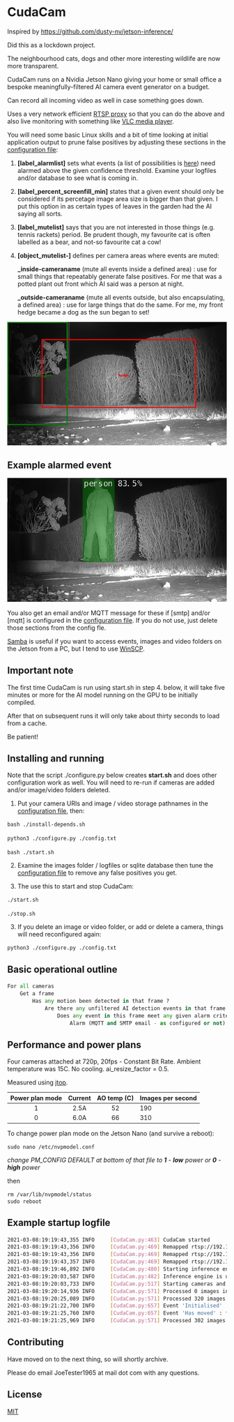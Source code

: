 # CudaCam

Inspired by  https://github.com/dusty-nv/jetson-inference/ 

Did this as a lockdown project.

The neighbourhood cats, dogs and other more interesting wildlife are now more transparent.

CudaCam runs on a Nvidia Jetson Nano giving your home or small office a bespoke meaningfully-filtered AI camera event generator on a budget.

Can record all incoming video as well in case something goes down.

Uses a very network efficient [RTSP proxy](https://github.com/aler9/rtsp-simple-server) so that you can do the above and also live monitoring with something like [VLC media player](https://www.videolan.org/vlc/index.en-GB.html).

You will need some basic Linux skills and a bit of time looking at initial application output to prune false positives by adjusting these sections in the [configuration file](./config.txt):

1. **[label_alarmlist]** sets what events (a list of possibilities is [here](./ssd_coco_labels.txt)) need alarmed above the given confidence threshold. Examine your logfiles and/or database to see what is coming in.

2. **[label_percent_screenfill_min]** states that a given event should only be considered if its percetage image area size is bigger than that given. I put this option in as certain types of leaves in the garden had the AI saying all sorts.

3. **[label_mutelist]** says that you are not interested in those things (e.g. tennis rackets) period. Be prudent though, my favourite cat is often labelled as a bear, and not-so favourite cat a cow!

4. **[object_mutelist-]** defines per camera areas where events are muted:

	**_inside-cameraname** (mute all events inside a defined area) : use for small things that repeatably generate false positives. For me that was a potted plant out front which AI said was a person at night.

	**_outside-cameraname** (mute all events outside, but also encapsulating, a defined area) : use for large things that do the same. For me, my front hedge became a dog as the sun began to set!

![!](./example2-mutelist.jpg "")

## Example alarmed event

![!](./example1-event.jpg "")

You also get an email and/or MQTT message for these if [smtp] and/or [mqtt] is configured in the [configuration file](./config.txt). If you do not use, just delete those sections from the config fle.

[Samba](https://www.samba.org/) is useful if you want to access events, images and video folders on the Jetson from a PC, but I tend to use [WinSCP](https://winscp.net/eng/index.php).

## Important note

The first time CudaCam is run using start.sh in step 4. below, it will take five minutes or more for the AI model running on the GPU to be initially compiled.
 
After that on subsequent runs it will only take about thirty seconds to load from a cache.

Be patient!

## Installing and running

Note that the script ./configure.py below creates **start.sh** and does other configuration work as well. You will need to re-run if cameras are added and/or image/video folders deleted.

1. Put your camera URIs and image / video storage pathnames in the [configuration file](./config.txt), then:

```console
bash ./install-depends.sh

python3 ./configure.py ./config.txt

bash ./start.sh
```

2. Examine the images folder / logfiles or sqlite database then tune the [configuration file](./config.txt) to remove any false positives you get.

3. The use this to start and stop CudaCam:

```console
./start.sh

./stop.sh
```

3. If you delete an image or video folder, or add or delete a camera, things will need reconfigured again:
```console
python3 ./configure.py ./config.txt
```

## Basic operational outline

```python
For all cameras
	Get a frame
		Has any motion been detected in that frame ?
			Are there any unfiltered AI detection events in that frame ?
				Does any event in this frame meet any given alarm criteria ?
					Alarm (MQTT and SMTP email - as configured or not)
```

## Performance and power plans

Four cameras attached at 720p, 20fps - Constant Bit Rate. Ambient temperature was 15C. No cooling. ai_resize_factor = 0.5.

Measured using [jtop](https://pypi.org/project/jetson-stats/).

| Power plan mode |    Current   | AO temp (C)  | Images per second |
| :-------------: | :----------: | :-----------:| :-----------------|
|       1         |     2.5A     |      52      |         190       |
|       0         |     6.0A     |      66      |         310       |   
	
To change power plan mode on the Jetson Nano (and survive a reboot): 

```console
sudo nano /etc/nvpmodel.conf
```

*change PM_CONFIG DEFAULT at bottom of that file to **1** - **low** power or **0** - **high** power*

then

```console
rm /var/lib/nvpmodel/status
sudo reboot
```

## Example startup logfile
```bash
2021-03-08:19:19:43,355 INFO     [CudaCam.py:463] CudaCam started
2021-03-08:19:19:43,356 INFO     [CudaCam.py:469] Remapped rtsp://192.168.1.10:554/user=admin&password=secret&channel=1&stream=0.sdp to rtsp://127.0.0.1:8554/front_garden as using_rtsp_simple_proxy set
2021-03-08:19:19:43,356 INFO     [CudaCam.py:469] Remapped rtsp://192.168.1.12:554/user=admin&password=secret&channel=1&stream=0.sdp to rtsp://127.0.0.1:8554/back_garden as using_rtsp_simple_proxy set
2021-03-08:19:19:43,357 INFO     [CudaCam.py:469] Remapped rtsp://192.168.1.11:554/user=admin&password=secret&channel=1&stream=0.sdp to rtsp://127.0.0.1:8554/back_patio as using_rtsp_simple_proxy set
2021-03-08:19:19:46,892 INFO     [CudaCam.py:480] Starting inference engine, can take a while
2021-03-08:19:20:03,587 INFO     [CudaCam.py:482] Inference engine is up
2021-03-08:19:20:03,733 INFO     [CudaCam.py:517] Starting cameras and getting test images for /media/nano1/usbhdd/mutelist_reminder, can take a while
2021-03-08:19:20:14,936 INFO     [CudaCam.py:571] Processed 0 images in the past 10 seconds
2021-03-08:19:20:25,089 INFO     [CudaCam.py:571] Processed 320 images in the past 10 seconds
2021-03-08:19:21:22,700 INFO     [CudaCam.py:657] Event 'Initialised' : front_garden - person, confidence 0.54 : 211,286,13,247
2021-03-08:19:21:25,760 INFO     [CudaCam.py:657] Event 'Has moved' : front_garden - person, confidence 0.84 : 220,314,3,245
2021-03-08:19:21:25,969 INFO     [CudaCam.py:571] Processed 302 images in the past 10 seconds
```

## Contributing
Have moved on to the next thing, so will shortly archive.

Please do email JoeTester1965 at mail dot com with any questions.

## License
[MIT](https://choosealicense.com/licenses/mit/)
